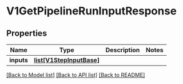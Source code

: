 # V1GetPipelineRunInputResponse

## Properties
Name | Type | Description | Notes
------------ | ------------- | ------------- | -------------
**inputs** | [**list[V1StepInputBase]**](V1StepInputBase.md) |  | 

[[Back to Model list]](../README.md#documentation-for-models) [[Back to API list]](../README.md#documentation-for-api-endpoints) [[Back to README]](../README.md)

